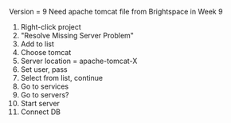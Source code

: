 Version = 9
Need apache tomcat file from Brightspace in Week 9

1. Right-click project
2. "Resolve Missing Server Problem"
3. Add to list
4. Choose tomcat
5. Server location = apache-tomcat-X
6. Set user, pass
7. Select from list, continue
8. Go to services
9. Go to servers?
10. Start server
11. Connect DB